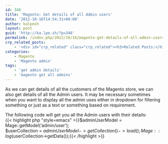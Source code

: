 ```yaml
---
id: 346
title: 'Magento: Get details of all Admin users'
date: '2012-10-16T14:54:31+00:00'
author: kalpesh
layout: post
guid: 'http://ka.lpe.sh/?p=346'
permalink: /index.php/2012/10/16/magento-get-details-of-all-admin-users/
crp_related_posts:
    - '<div id="crp_related" class="crp_related"><h3>Related Posts:</h3><ul><li><a href="http://ka.lpe.sh/2011/06/19/magento-checking-customer-admin-is-logged-in-or-not/"     class="crp_title">Magento: Checking customer/admin is logged in or not</a></li><li><a href="http://ka.lpe.sh/2011/06/19/magento-get-customer-details-customer-id-name-email/"     class="crp_title">Magento: Get customer details : customer id, name, email</a></li><li><a href="http://ka.lpe.sh/2013/04/28/magento-get-all-invoices-and-shipments-of-an-order/"     class="crp_title">Magento get all invoices and shipments of an order</a></li><li><a href="http://ka.lpe.sh/2011/07/09/magento-cant-loginadd-items-in-chrome-and-ie/"     class="crp_title">Magento: Can&#8217;t login/add items in Chrome and IE</a></li><li><a href="http://ka.lpe.sh/2013/02/20/magento-reset-download-limit-for-downloadable-product-item-order/"     class="crp_title">Magento: Reset download limit for downloadable product item/order</a></li></ul></div>'
categories:
    - Magento
    - 'Magento admin'
tags:
    - 'get admin details'
    - 'magento get all admins'
---
```


As we can get details of all the customers of the Magento store, we can also get details of all the Admin users. It may be necessary sometimes when you want to display all the admin uses either in dropdown for filtering something or just as a text or something based on requirement.

The following code will get you all the Admin users with their details:  
{{< highlight php "style=emacs" >}}$adminUserModel = Mage::getModel(‘admin/user’);  
$userCollection = $adminUserModel->getCollection()->load();  
Mage::log($userCollection->getData());{{< /highlight >}}